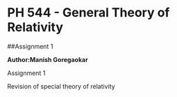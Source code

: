 PH 544 - General Theory of Relativity
========

##Assignment 1

**Author:Manish Goregaokar**

Assignment 1

Revision of special theory of relativity


